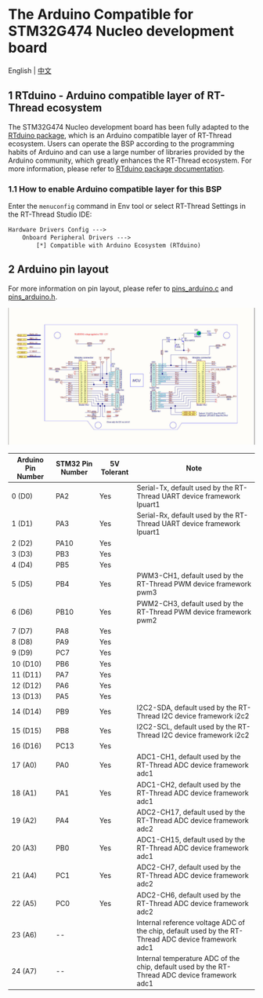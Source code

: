 # The Arduino Compatible for STM32G474 Nucleo development board

English | [中文](https://github.com/kurisaW/rt-thread/blob/g474_rtdu/bsp/stm32/stm32g474-st-nucleo/applications/arduino_pinout/README_zh.md)

## 1 RTduino - Arduino compatible layer of RT-Thread ecosystem

The STM32G474 Nucleo development board has been fully adapted to the [RTduino package](https://github.com/RTduino/RTduino), which is an Arduino compatible layer of RT-Thread ecosystem. Users can operate the BSP according to the programming habits of Arduino and can use a large number of libraries provided by the Arduino community, which greatly enhances the RT-Thread ecosystem. For more information, please refer to [RTduino package documentation](https://github.com/RTduino/RTduino).

### 1.1 How to enable Arduino compatible layer for this BSP

Enter the `menuconfig` command in Env tool or select RT-Thread Settings in the RT-Thread Studio IDE:

```Kconfig
Hardware Drivers Config --->
    Onboard Peripheral Drivers --->
        [*] Compatible with Arduino Ecosystem (RTduino)
```

## 2 Arduino pin layout

For more information on pin layout, please refer to [pins_arduino.c](pins_arduino.c) and [pins_arduino.h](pins_arduino.h).

![stm32g474-nucleo-pinout.jpg](./stm32g474-nucleo-pinout.jpg)

| Arduino Pin Number | STM32 Pin Number | 5V Tolerant | Note |
| ------------------ | ---------------- | ----------- | --------------------------------------------------- |
| 0 (D0) | PA2 | Yes | Serial-Tx, default used by the RT-Thread UART device framework lpuart1 |
| 1 (D1) | PA3 | Yes | Serial-Rx, default used by the RT-Thread UART device framework lpuart1 |
| 2 (D2) | PA10 | Yes | |
| 3 (D3) | PB3 | Yes | |
| 4 (D4) | PB5 | Yes | |
| 5 (D5) | PB4 | Yes | PWM3-CH1, default used by the RT-Thread PWM device framework pwm3 |
| 6 (D6) | PB10 | Yes | PWM2-CH3, default used by the RT-Thread PWM device framework pwm2 |
| 7 (D7) | PA8 | Yes | |
| 8 (D8) | PA9 | Yes | |
| 9 (D9) | PC7 | Yes | |
| 10 (D10) | PB6 | Yes | |
| 11 (D11) | PA7 | Yes | |
| 12 (D12) | PA6 | Yes | |
| 13 (D13) | PA5 | Yes | |
| 14 (D14) | PB9 | Yes | I2C2-SDA, default used by the RT-Thread I2C device framework i2c2 |
| 15 (D15) | PB8 | Yes | I2C2-SCL, default used by the RT-Thread I2C device framework i2c2 |
| 16 (D16) | PC13 | Yes | |
| 17 (A0) | PA0 | Yes | ADC1-CH1, default used by the RT-Thread ADC device framework adc1 |
| 18 (A1) | PA1 | Yes | ADC1-CH2, default used by the RT-Thread ADC device framework adc1 |
| 19 (A2) | PA4 | Yes | ADC2-CH17, default used by the RT-Thread ADC device framework adc2 |
| 20 (A3) | PB0 | Yes | ADC1-CH15, default used by the RT-Thread ADC device framework adc1 |
| 21 (A4) | PC1 | Yes | ADC2-CH7, default used by the RT-Thread ADC device framework adc2 |
| 22 (A5) | PC0 | Yes | ADC2-CH6, default used by the RT-Thread ADC device framework adc2 |
| 23 (A6) | -- |  | Internal reference voltage ADC of the chip, default used by the RT-Thread ADC device framework adc1 |
| 24 (A7) | -- |  | Internal temperature ADC of the chip, default used by the RT-Thread ADC device framework adc1 |
